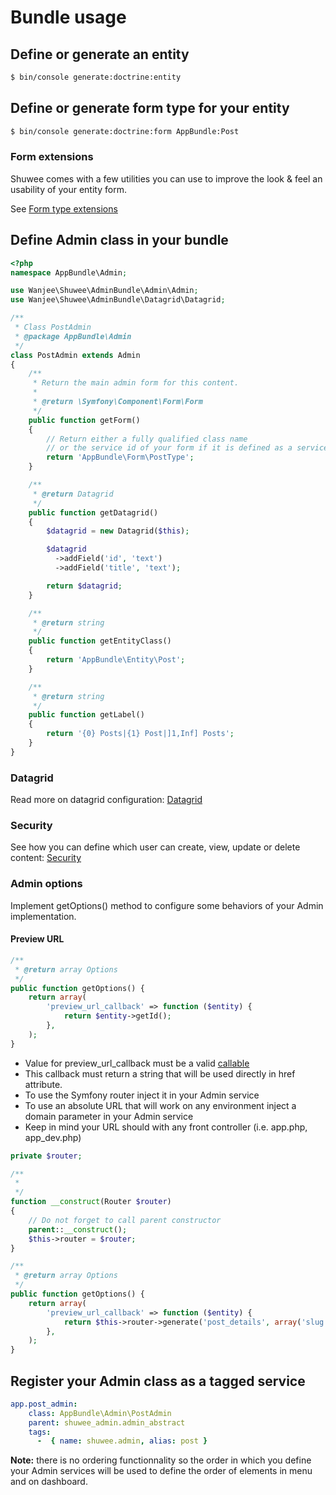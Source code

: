 # Bundle usage

## Define or generate an entity

``` bash
$ bin/console generate:doctrine:entity
```

## Define or generate form type for your entity

``` bash
$ bin/console generate:doctrine:form AppBundle:Post
``` 

### Form extensions

Shuwee comes with a few utilities you can use to improve the look & feel an usability of your entity form.  

See [Form type extensions](./form_type_extensions.md)

## Define Admin class in your bundle

``` php
<?php
namespace AppBundle\Admin;

use Wanjee\Shuwee\AdminBundle\Admin\Admin;
use Wanjee\Shuwee\AdminBundle\Datagrid\Datagrid;

/**
 * Class PostAdmin
 * @package AppBundle\Admin
 */
class PostAdmin extends Admin
{
    /**
     * Return the main admin form for this content.
     *
     * @return \Symfony\Component\Form\Form
     */
    public function getForm()
    {
        // Return either a fully qualified class name
        // or the service id of your form if it is defined as a service
        return 'AppBundle\Form\PostType';
    }

    /**
     * @return Datagrid
     */
    public function getDatagrid()
    {
        $datagrid = new Datagrid($this);

        $datagrid
          ->addField('id', 'text')
          ->addField('title', 'text');

        return $datagrid;
    }

    /**
     * @return string
     */
    public function getEntityClass()
    {
        return 'AppBundle\Entity\Post';
    }

    /**
     * @return string
     */
    public function getLabel()
    {
        return '{0} Posts|{1} Post|]1,Inf] Posts';
    }
}
```

### Datagrid

Read more on datagrid configuration: [Datagrid](./datagrid.md)

### Security

See how you can define which user can create, view, update or delete content: [Security](./security.md)

### Admin options

Implement getOptions() method to configure some behaviors of your Admin implementation.
 
#### Preview URL 

``` php
/**
 * @return array Options
 */
public function getOptions() {
    return array(
        'preview_url_callback' => function ($entity) {
            return $entity->getId();
        },
    );
}
```

* Value for preview_url_callback must be a valid [callable](http://php.net/manual/en/language.types.callable.php)
* This callback must return a string that will be used directly in href attribute.
* To use the Symfony router inject it in your Admin service
* To use an absolute URL that will work on any environment inject a domain parameter in your Admin service
* Keep in mind your URL should with any front controller (i.e. app.php, app_dev.php)

``` php
private $router;

/**
 *
 */
function __construct(Router $router)
{
    // Do not forget to call parent constructor
    parent::__construct();
    $this->router = $router;
}

/**
 * @return array Options
 */
public function getOptions() {
    return array(
        'preview_url_callback' => function ($entity) {
            return $this->router->generate('post_details', array('slug' => $entity->getSlug()));
        },
    );
}
```

## Register your Admin class as a tagged service

``` yaml
app.post_admin:
    class: AppBundle\Admin\PostAdmin
    parent: shuwee_admin.admin_abstract
    tags:
      -  { name: shuwee.admin, alias: post }
```

**Note:** there is no ordering functionnality so the order in which you define your Admin services will be used to define the order of elements in menu and on dashboard.
